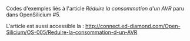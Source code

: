 Codes d'exemples liés à l'article *Réduire la consommation d'un AVR* paru dans OpenSilicium #5.

L'article est aussi accessible la : http://connect.ed-diamond.com/Open-Silicium/OS-005/Reduire-la-consommation-d-un-AVR

